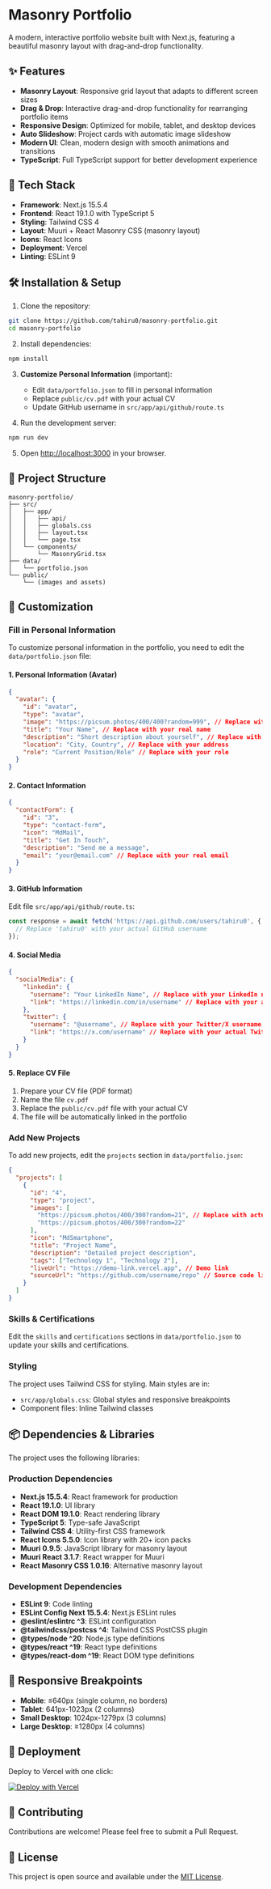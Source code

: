 # Masonry Portfolio

A modern, interactive portfolio website built with Next.js, featuring a beautiful masonry layout with drag-and-drop functionality.

## ✨ Features

- **Masonry Layout**: Responsive grid layout that adapts to different screen sizes
- **Drag & Drop**: Interactive drag-and-drop functionality for rearranging portfolio items
- **Responsive Design**: Optimized for mobile, tablet, and desktop devices
- **Auto Slideshow**: Project cards with automatic image slideshow
- **Modern UI**: Clean, modern design with smooth animations and transitions
- **TypeScript**: Full TypeScript support for better development experience

## 🚀 Tech Stack

- **Framework**: Next.js 15.5.4
- **Frontend**: React 19.1.0 with TypeScript 5
- **Styling**: Tailwind CSS 4
- **Layout**: Muuri + React Masonry CSS (masonry layout)
- **Icons**: React Icons
- **Deployment**: Vercel
- **Linting**: ESLint 9

## 🛠️ Installation & Setup

1. Clone the repository:
```bash
git clone https://github.com/tahiru0/masonry-portfolio.git
cd masonry-portfolio
```

2. Install dependencies:
```bash
npm install
```

3. **Customize Personal Information** (important):
   - Edit `data/portfolio.json` to fill in personal information
   - Replace `public/cv.pdf` with your actual CV
   - Update GitHub username in `src/app/api/github/route.ts`

4. Run the development server:
```bash
npm run dev
```

5. Open [http://localhost:3000](http://localhost:3000) in your browser.

## 📁 Project Structure

```
masonry-portfolio/
├── src/
│   ├── app/
│   │   ├── api/
│   │   ├── globals.css
│   │   ├── layout.tsx
│   │   └── page.tsx
│   └── components/
│       └── MasonryGrid.tsx
├── data/
│   └── portfolio.json
└── public/
    └── (images and assets)
```

## 🎨 Customization

### Fill in Personal Information

To customize personal information in the portfolio, you need to edit the `data/portfolio.json` file:

#### 1. Personal Information (Avatar)
```json
{
  "avatar": {
    "id": "avatar",
    "type": "avatar",
    "image": "https://picsum.photos/400/400?random=999", // Replace with your profile picture
    "title": "Your Name", // Replace with your real name
    "description": "Short description about yourself", // Replace with description about you
    "location": "City, Country", // Replace with your address
    "role": "Current Position/Role" // Replace with your role
  }
}
```

#### 2. Contact Information
```json
{
  "contactForm": {
    "id": "3",
    "type": "contact-form",
    "icon": "MdMail",
    "title": "Get In Touch",
    "description": "Send me a message",
    "email": "your@email.com" // Replace with your real email
  }
}
```

#### 3. GitHub Information
Edit file `src/app/api/github/route.ts`:
```typescript
const response = await fetch('https://api.github.com/users/tahiru0', {
  // Replace 'tahiru0' with your actual GitHub username
});
```

#### 4. Social Media
```json
{
  "socialMedia": {
    "linkedin": {
      "username": "Your LinkedIn Name", // Replace with your LinkedIn name
      "link": "https://linkedin.com/in/username" // Replace with your actual LinkedIn link
    },
    "twitter": {
      "username": "@username", // Replace with your Twitter/X username
      "link": "https://x.com/username" // Replace with your actual Twitter/X link
    }
  }
}
```

#### 5. Replace CV File
1. Prepare your CV file (PDF format)
2. Name the file `cv.pdf`
3. Replace the `public/cv.pdf` file with your actual CV
4. The file will be automatically linked in the portfolio

### Add New Projects

To add new projects, edit the `projects` section in `data/portfolio.json`:

```json
{
  "projects": [
    {
      "id": "4",
      "type": "project",
      "images": [
        "https://picsum.photos/400/300?random=21", // Replace with actual project images
        "https://picsum.photos/400/300?random=22"
      ],
      "icon": "MdSmartphone",
      "title": "Project Name",
      "description": "Detailed project description",
      "tags": ["Technology 1", "Technology 2"],
      "liveUrl": "https://demo-link.vercel.app", // Demo link
      "sourceUrl": "https://github.com/username/repo" // Source code link
    }
  ]
}
```

### Skills & Certifications

Edit the `skills` and `certifications` sections in `data/portfolio.json` to update your skills and certifications.

### Styling

The project uses Tailwind CSS for styling. Main styles are in:
- `src/app/globals.css`: Global styles and responsive breakpoints
- Component files: Inline Tailwind classes

## 📦 Dependencies & Libraries

The project uses the following libraries:

### Production Dependencies
- **Next.js 15.5.4**: React framework for production
- **React 19.1.0**: UI library
- **React DOM 19.1.0**: React rendering library
- **TypeScript 5**: Type-safe JavaScript
- **Tailwind CSS 4**: Utility-first CSS framework
- **React Icons 5.5.0**: Icon library with 20+ icon packs
- **Muuri 0.9.5**: JavaScript library for masonry layout
- **Muuri React 3.1.7**: React wrapper for Muuri
- **React Masonry CSS 1.0.16**: Alternative masonry layout

### Development Dependencies
- **ESLint 9**: Code linting
- **ESLint Config Next 15.5.4**: Next.js ESLint rules
- **@eslint/eslintrc ^3**: ESLint configuration
- **@tailwindcss/postcss ^4**: Tailwind CSS PostCSS plugin
- **@types/node ^20**: Node.js type definitions
- **@types/react ^19**: React type definitions
- **@types/react-dom ^19**: React DOM type definitions

## 📱 Responsive Breakpoints

- **Mobile**: ≤640px (single column, no borders)
- **Tablet**: 641px-1023px (2 columns)
- **Small Desktop**: 1024px-1279px (3 columns)
- **Large Desktop**: ≥1280px (4 columns)

## 🚀 Deployment

Deploy to Vercel with one click:

[![Deploy with Vercel](https://vercel.com/button)](https://vercel.com/new/clone?repository-url=https://github.com/tahiru0/masonry-portfolio)

## 🤝 Contributing

Contributions are welcome! Please feel free to submit a Pull Request.

## 📄 License

This project is open source and available under the [MIT License](LICENSE).

